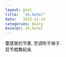 ```yaml
---
layout: post
title:  "sh,hotel"
date:   2015-12-14
categories: Diary
excerpt: sh,hotel
---
```

要感冒的节奏,
空调吹干袜子.
<br>
双节棍舞起来.<br>

